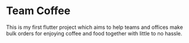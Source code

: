 # Team Coffee

This is my first flutter project which aims to help teams and offices
make bulk orders for enjoying coffee and food together with little to no hassle.

